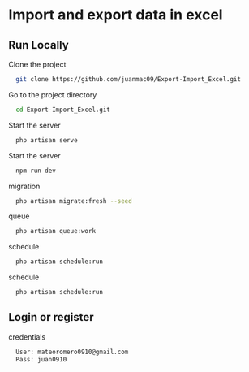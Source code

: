 # Import and export data in excel



## Run Locally

Clone the project

```bash
  git clone https://github.com/juanmac09/Export-Import_Excel.git
```

Go to the project directory

```bash
  cd Export-Import_Excel.git
```

Start the server

```bash
  php artisan serve
```

Start the server

```bash
  npm run dev
```

migration

```bash
  php artisan migrate:fresh --seed
```

queue

```bash
  php artisan queue:work
```

schedule

```bash
  php artisan schedule:run
```

schedule

```bash
  php artisan schedule:run
```
## Login or register

credentials

```bash
  User: mateoromero0910@gmail.com
  Pass: juan0910
```

